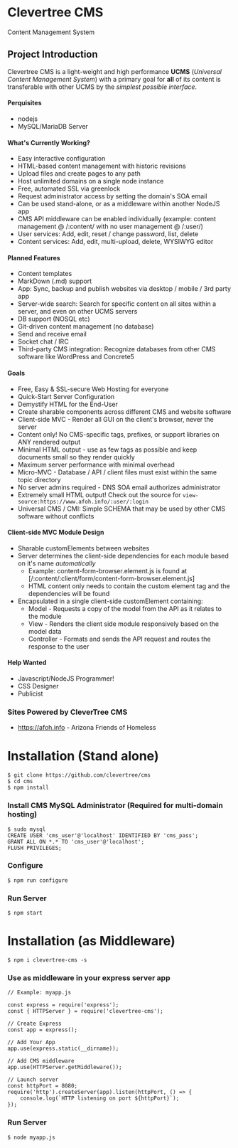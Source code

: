 # Clevertree CMS
Content Management System


## Project Introduction
Clevertree CMS is a light-weight and high performance **UCMS** (_Universal Content Management System_)
with a primary goal for **all** of its content is transferable with other UCMS by the *simplest possible interface*.


#### Perquisites
* nodejs
* MySQL/MariaDB Server



#### What's Currently Working?
* Easy interactive configuration
* HTML-based content management with historic revisions
* Upload files and create pages to any path
* Host unlimited domains on a single node instance
* Free, automated SSL via greenlock
* Request administrator access by setting the domain's SOA email
* Can be used stand-alone, or as a middleware within another NodeJS app
* CMS API middleware can be enabled individually (example: content management @ /:content/ with no user management @ /:user/)
* User services: Add, edit, reset / change password, list, delete
* Content services: Add, edit, multi-upload, delete, WYSIWYG editor



#### Planned Features
* Content templates
* MarkDown (.md) support
* App:  Sync, backup and publish websites via desktop / mobile / 3rd party app
* Server-wide search: Search for specific content on all sites within a server, and even on other UCMS servers
* DB support (NOSQL etc)
* Git-driven content management (no database)
* Send and receive email
* Socket chat / IRC
* Third-party CMS integration: Recognize databases from other CMS software like WordPress and Concrete5



#### Goals
* Free, Easy & SSL-secure Web Hosting for everyone
* Quick-Start Server Configuration
* Demystify HTML for the End-User
* Create sharable components across different CMS and website software
* Client-side MVC - Render all GUI on the client's browser, never the server
* Content only! No CMS-specific tags, prefixes, or support libraries on ANY rendered output
* Minimal HTML output - use as few tags as possible and keep documents small so they render quickly
* Maximum server performance with minimal overhead
* Micro-MVC - Database / API / client files must exist within the same topic directory
* No server admins required - DNS SOA email authorizes administrator
* Extremely small HTML output! Check out the source for `view-source:https://www.afoh.info/:user/:login`
* Universal CMS / CMI: Simple SCHEMA that may be used by other CMS software without conflicts



#### Client-side MVC Module Design 
* Sharable customElements between websites
* Server determines the client-side dependencies for each module based on it's name _automatically_
  * Example: content-form-browser.element.js is found at [/:content/:client/form/content-form-browser.element.js]
  * HTML content only needs to contain the custom element tag and the dependencies will be found 
* Encapsulated in a single client-side customElement containing:
  * Model - Requests a copy of the model from the API as it relates to the module
  * View - Renders the client side module responsively based on the model data
  * Controller - Formats and sends the API request and routes the response to the user



#### Help Wanted 
* Javascript/NodeJS Programmer!
* CSS Designer
* Publicist



### Sites Powered by CleverTree CMS
* https://afoh.info - Arizona Friends of Homeless 



# Installation (Stand alone)
```
$ git clone https://github.com/clevertree/cms
$ cd cms
$ npm install
```

### Install CMS MySQL Administrator (Required for multi-domain hosting) 
```
$ sudo mysql
CREATE USER 'cms_user'@'localhost' IDENTIFIED BY 'cms_pass';
GRANT ALL ON *.* TO 'cms_user'@'localhost';
FLUSH PRIVILEGES;
```

### Configure 
```
$ npm run configure
```

### Run Server
```
$ npm start
```



# Installation (as Middleware)
```
$ npm i clevertree-cms -s
```

### Use as middleware in your express server app
```
// Example: myapp.js

const express = require('express');
const { HTTPServer } = require('clevertree-cms');

// Create Express
const app = express();

// Add Your App
app.use(express.static(__dirname));

// Add CMS middleware
app.use(HTTPServer.getMiddleware());

// Launch server
const httpPort = 8080;
require('http').createServer(app).listen(httpPort, () => {
    console.log(`HTTP listening on port ${httpPort}`);
});

```

### Run Server
```
$ node myapp.js
```
